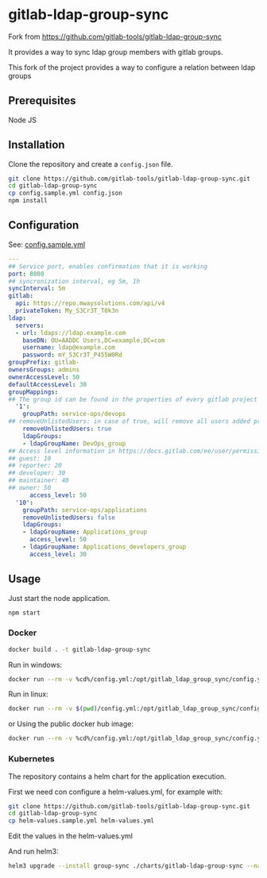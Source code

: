 # gitlab-ldap-group-sync

Fork from https://github.com/gitlab-tools/gitlab-ldap-group-sync

It provides a way to sync ldap group members with gitlab groups.

This fork of the project provides a way to configure a relation between ldap groups

## Prerequisites

Node JS

## Installation

Clone the repository and create a `config.json` file.

```bash
git clone https://github.com/gitlab-tools/gitlab-ldap-group-sync.git
cd gitlab-ldap-group-sync
cp config.sample.yml config.json
npm install
```

## Configuration

See: [config.sample.yml ](config.sample.yml )

```yaml
---
## Service port, enables confirmation that it is working
port: 8080
## syncronization interval, eg 5m, 1h
syncInterval: 5m
gitlab:
  api: https://repo.mwaysolutions.com/api/v4
  privateToken: My_S3Cr3T_T0k3n
ldap:
  servers:
  - url: ldaps://ldap.example.com
    baseDN: OU=AADDC Users,DC=example,DC=com
    username: ldap@example.com
    password: mY_S3Cr3T_P455W0Rd
groupPrefix: gitlab-
ownersGroups: admins
ownerAccessLevel: 50
defaultAccessLevel: 30
groupMappings:
## The group id can be found in the properties of every gitlab project
  '1':
    groupPath: service-ops/devops
## removeUnlistedUsers: in case of true, will remove all users added previously not contained in the ldap group
    removeUnlistedUsers: true
    ldapGroups:
    - ldapGroupName: DevOps_group
## Access level information in https://docs.gitlab.com/ee/user/permissions.html#project-members-permissions
## guest: 10
## reporter: 20
## developer: 30
## maintainer: 40
## owner: 50
      access_level: 50
  '10':
    groupPath: service-ops/applications
    removeUnlistedUsers: false
    ldapGroups:
    - ldapGroupName: Applications_group
      access_level: 50
    - ldapGroupName: Applications_developers_group
      access_level: 30
```

## Usage

Just start the node application.

```bash
npm start
```

### Docker

```bash
docker build . -t gitlab-ldap-group-sync
```

Run in windows:

```bash
docker run --rm -v %cd%/config.yml:/opt/gitlab_ldap_group_sync/config.yml gitlab-ldap-group-sync
```

Run in linux:

```bash
docker run --rm -v $(pwd)/config.yml:/opt/gitlab_ldap_group_sync/config.yml gitlab-ldap-group-sync
```

or Using the public docker hub image:

```bash
docker run --rm -v %cd%/config.yml:/opt/gitlab_ldap_group_sync/config.yml kubekub/gitlab-ldap-group-sync:latest
```

### Kubernetes

The repository contains a helm chart for the application execution.

First we need con configure a helm-values.yml, for example with:

```bash
git clone https://github.com/gitlab-tools/gitlab-ldap-group-sync.git
cd gitlab-ldap-group-sync
cp helm-values.sample.yml helm-values.yml
```

Edit the values in the helm-values.yml

And run helm3:

```bash
helm3 upgrade --install group-sync ./charts/gitlab-ldap-group-sync --namespace <namespace> -f helm-values.yml
```

